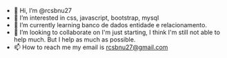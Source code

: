 - 👋 Hi, I’m @rcsbnu27
- 👀 I’m interested in css, javascript, bootstrap, mysql
- 🌱 I’m currently learning banco de dados entidade e relacionamento.
- 💞️ I’m looking to collaborate on 
I'm just starting, I think I'm still not able to help much. But I help as much as possible.
- 📫 How to reach me my email is rcsbnu27@gmail.com

<!---
rcsbnu27/rcsbnu27 is a ✨ special ✨ repository because its `README.md` (this file) appears on your GitHub profile.
You can click the Preview link to take a look at your changes.
--->
